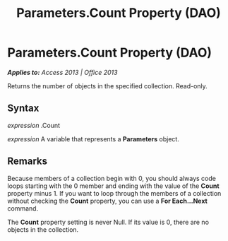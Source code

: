 ﻿---
title: Parameters.Count Property (DAO)
TOCTitle: Count Property
ms:assetid: bc8c814b-da55-22b7-431f-a0f7e6cac994
ms:mtpsurl: https://msdn.microsoft.com/en-us/library/Ff822720(v=office.15)
ms:contentKeyID: 48547415
ms.date: 09/18/2015
mtps_version: v=office.15
---

# Parameters.Count Property (DAO)


_**Applies to:** Access 2013 | Office 2013_

Returns the number of objects in the specified collection. Read-only.

## Syntax

*expression* .Count

*expression* A variable that represents a **Parameters** object.

## Remarks

Because members of a collection begin with 0, you should always code loops starting with the 0 member and ending with the value of the **Count** property minus 1. If you want to loop through the members of a collection without checking the **Count** property, you can use a **For Each...Next** command.

The **Count** property setting is never Null. If its value is 0, there are no objects in the collection.

